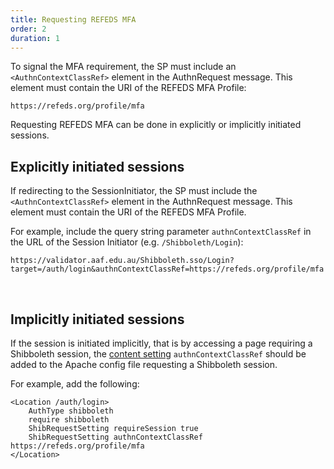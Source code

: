 ```yaml
---
title: Requesting REFEDS MFA
order: 2
duration: 1
---
```


To signal the MFA requirement, the SP must include an `<AuthnContextClassRef>` element in the AuthnRequest message. This element must contain the URI of the REFEDS MFA Profile:

```
https://refeds.org/profile/mfa
```

Requesting REFEDS MFA can be done in explicitly or implicitly initiated sessions.

## Explicitly initiated sessions

If redirecting to the SessionInitiator, the SP must include the `<AuthnContextClassRef>` element in the AuthnRequest message. This element must contain the URI of the REFEDS MFA Profile.

For example, include the query string parameter `authnContextClassRef` in the URL of the Session Initiator (e.g. `/Shibboleth/Login`):

```
https://validator.aaf.edu.au/Shibboleth.sso/Login?target=/auth/login&authnContextClassRef=https://refeds.org/profile/mfa
```
<br>


## Implicitly initiated sessions

If the session is initiated implicitly, that is by accessing a page requiring a Shibboleth session, the [content setting](https://shibboleth.atlassian.net/wiki/spaces/SP3/pages/2065334723/ContentSettings) `authnContextClassRef` should be added to the Apache config file requesting a Shibboleth session. 

For example, add the following:

```
<Location /auth/login>
    AuthType shibboleth
    require shibboleth
    ShibRequestSetting requireSession true
    ShibRequestSetting authnContextClassRef https://refeds.org/profile/mfa
</Location>
```